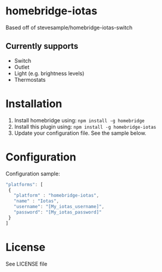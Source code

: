 # homebridge-iotas
Based off of stevesample/homebridge-iotas-switch

## Currently supports
- Switch
- Outlet
- Light (e.g. brightness levels)
- Thermostats

# Installation
1. Install homebridge using: `npm install -g homebridge`
2. Install this plugin using: `npm install -g homebridge-iotas`
3. Update your configuration file. See the sample below.

# Configuration
Configuration sample:

 ```javascript
"platforms": [
  {
    "platform" : "homebridge-iotas",
    "name" : "Iotas",
    "username": "[My_iotas_username]",
    "password": "[My_iotas_password]"
  }
]
```

# License
See LICENSE file
